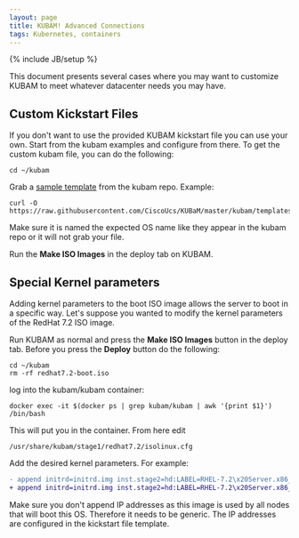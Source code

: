 ```yaml
---
layout: page
title: KUBAM! Advanced Connections
tags: Kubernetes, containers
---
```

{% include JB/setup %}

This document presents several cases where you may want to customize KUBAM to meet whatever datacenter needs you may have. 

## Custom Kickstart Files
If you don't want to use the provided KUBAM kickstart file you can use your own.  Start from the kubam examples and configure from there. To get the custom kubam file, you can do the following:

```
cd ~/kubam
```
Grab a [sample template](https://github.com/CiscoUcs/KUBaM/tree/master/kubam/templates) from the kubam repo. Example: 

```
curl -O https://raw.githubusercontent.com/CiscoUcs/KUBaM/master/kubam/templates/centos7.4.tmpl 
```

Make sure it is named the expected OS name like they appear in the kubam repo or it will not grab your file. 

Run the __Make ISO Images__ in the deploy tab on KUBAM. 

## Special Kernel parameters

Adding kernel parameters to the boot ISO image allows the server to boot in a specific way.  Let's suppose you wanted to modify the kernel parameters of the RedHat 7.2 ISO image. 

Run KUBAM as normal and press the __Make ISO Images__ button in the deploy tab.  Before you press the __Deploy__ button do the following: 

```
cd ~/kubam
rm -rf redhat7.2-boot.iso 
```

log into the kubam/kubam container: 

```
docker exec -it $(docker ps | grep kubam/kubam | awk '{print $1}') /bin/bash
```

This will put you in the container.  From here edit

```
/usr/share/kubam/stage1/redhat7.2/isolinux.cfg
```

Add the desired kernel parameters.  For example: 

```diff
- append initrd=initrd.img inst.stage2=hd:LABEL=RHEL-7.2\x20Server.x86_64 inst.ks=hd:LABEL=KUBAM:ks.cfg quiet
+ append initrd=initrd.img inst.stage2=hd:LABEL=RHEL-7.2\x20Server.x86_64 inst.ks=hd:LABEL=KUBAM:ks.cfg net.ifnames=0 biosdevname=0 quiet

```

Make sure you don't append IP addresses as this image is used by all nodes that will boot this OS.  Therefore it needs to be generic.  The IP addresses are configured in the kickstart file template. 